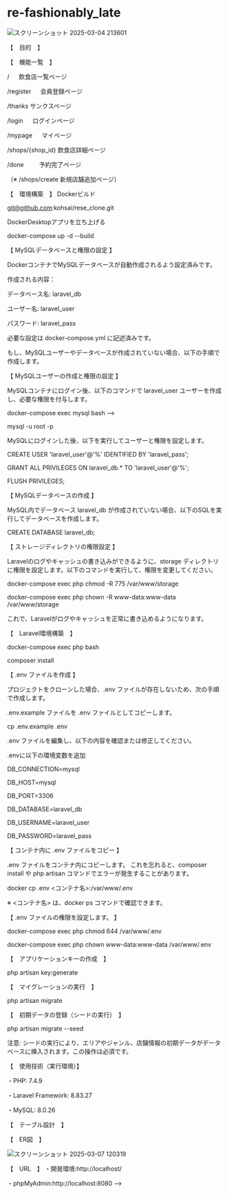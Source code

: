 # re-fashionably_late

![スクリーンショット 2025-03-04 213601](https://github.com/user-attachments/assets/f5942757-e493-4837-bb4f-1ce379d6888a)


【　目的　】

【　機能一覧　】

/	　         飲食店一覧ページ

/register	　 会員登録ページ

/thanks	     サンクスページ

/login	　   ログインページ

/mypage	　   マイページ

/shops/{shop_id}	飲食店詳細ページ

/done	　　   予約完了ページ

（※ /shops/create  新規店舗追加ページ）


【　環境構築　】
Dockerビルド

git@github.com:kohsai/rese_clone.git


DockerDesktopアプリを立ち上げる

docker-compose up -d --build


【 MySQLデータベースと権限の設定 】

DockerコンテナでMySQLデータベースが自動作成されるよう設定済みです。

作成される内容：

データベース名: laravel_db

ユーザー名: laravel_user

パスワード: laravel_pass

必要な設定は docker-compose.yml に記述済みです。

もし、MySQLユーザーやデータベースが作成されていない場合、以下の手順で作成します。

【 MySQLユーザーの作成と権限の設定 】

MySQLコンテナにログイン後、以下のコマンドで laravel_user ユーザーを作成し、必要な権限を付与します。

docker-compose exec mysql bash -->

<!-- rootパスワードを入力してMySQLにログイン -->
mysql -u root -p

MySQLにログインした後、以下を実行してユーザーと権限を設定します。

CREATE USER 'laravel_user'@'%' IDENTIFIED BY 'laravel_pass';

GRANT ALL PRIVILEGES ON laravel_db.* TO 'laravel_user'@'%';

FLUSH PRIVILEGES;


【 MySQLデータベースの作成 】

MySQL内でデータベース laravel_db が作成されていない場合、以下のSQLを実行してデータベースを作成します。

CREATE DATABASE laravel_db;


【 ストレージディレクトリの権限設定 】

Laravelのログやキャッシュの書き込みができるように、storage ディレクトリに権限を設定します。以下のコマンドを実行して、権限を変更してください。

docker-compose exec php chmod -R 775 /var/www/storage

docker-compose exec php chown -R www-data:www-data /var/www/storage

これで、Laravelがログやキャッシュを正常に書き込めるようになります。



【　Laravel環境構築　】

docker-compose exec php bash

composer install


【 .env ファイルを作成 】

プロジェクトをクローンした場合、.env ファイルが存在しないため、次の手順で作成します。

.env.example ファイルを .env ファイルとしてコピーします。

cp .env.example .env


.env ファイルを編集し、以下の内容を確認または修正してください。

.envに以下の環境変数を追加


DB_CONNECTION=mysql

DB_HOST=mysql

DB_PORT=3306

DB_DATABASE=laravel_db

DB_USERNAME=laravel_user

DB_PASSWORD=laravel_pass


【 コンテナ内に .env ファイルをコピー 】

.env ファイルをコンテナ内にコピーします。
これを忘れると、composer install や php artisan コマンドでエラーが発生することがあります。

docker cp .env <コンテナ名>:/var/www/.env

※ <コンテナ名> は、docker ps コマンドで確認できます。


【 .env ファイルの権限を設定します。 】

docker-compose exec php chmod 644 /var/www/.env

docker-compose exec php chown www-data:www-data /var/www/.env



【　アプリケーションキーの作成　】

php artisan key:generate

【　マイグレーションの実行　】

php artisan migrate


【　初期データの登録（シードの実行）　】

php artisan migrate --seed

注意:
シードの実行により、エリアやジャンル、店舗情報の初期データがデータベースに挿入されます。この操作は必須です。


【　使用技術（実行環境）】

・PHP: 7.4.9

・Laravel Framework: 8.83.27

・MySQL: 8.0.26

【　テーブル設計　】

【　ER図　】

![スクリーンショット 2025-03-07 120319](https://github.com/user-attachments/assets/d2bef741-a5d6-4e7d-b41e-d07e35f1f6b1)


【　URL　】
・開発環境:http://localhost/

・phpMyAdmin:http://localhost:8080 -->
